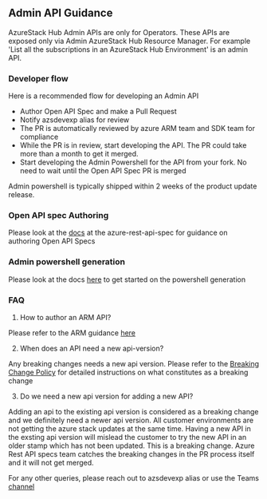 ## Admin API Guidance
AzureStack Hub Admin APIs are only for Operators. These APIs are exposed only via Admin AzureStack Hub Resource Manager. For example 'List all the subscriptions in an AzureStack Hub Environment' is an admin API. 

### Developer flow
Here is a recommended flow for developing an Admin API
- Author Open API Spec and make a Pull Request
- Notify azsdevexp alias for review
- The PR is automatically reviewed by azure ARM team and SDK team for compliance
- While the PR is in review, start developing the API. The PR could take more than a month to get it merged.
- Start developing the Admin Powershell for the API from your fork. No need to wait until the Open API Spec PR is merged

Admin powershell is typically shipped within 2 weeks of the product update release.
### Open API spec Authoring

Please look at the [docs](https://github.com/Azure/azure-rest-api-specs/tree/master/documentation) at the azure-rest-api-spec for guidance on authoring Open API Specs

### Admin powershell generation

Please look at the docs [here](https://github.com/Azure/azurestack-powershell/blob/master/docs/getting-started.md) to get started on the powershell generation

### FAQ

1. How to author an ARM API?

Please refer to the ARM guidance [here](https://github.com/Azure/azure-resource-manager-rpc)

2. When does an API need a new api-version?

Any breaking changes needs a new api version. Please refer to the [Breaking Change Policy](http://aka.ms/bcforapi) for detailed instructions on what constitutes as a breaking change

3. Do we need a new api version for adding a new API?

Adding an api to the existing api version is considered as a breaking change and we definitely need a newer api version. All customer environments are not getting the azure stack updates at the same time. Having a new API in the exsting api version will mislead the customer to try the new API in an older stamp which has not been updated. This is a breaking change. Azure Rest API specs team catches the breaking changes in the PR process itself and it will not get merged. 


For any other queries, please reach out to azsdevexp alias or use the Teams [channel](https://aka.ms/azsdevexp)
